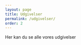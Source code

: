 ```yaml
---
layout: page
title: Udgivelser
permalink: /udgivelser/
order: 2
---
```


Her kan du se alle vores udgivelser
